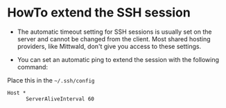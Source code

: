 # HowTo extend the SSH session

* The automatic timeout setting for SSH sessions is usually set on the server and cannot be changed from the client. Most shared hosting providers, like Mittwald, don't give you access to these settings.

* You can set an automatic ping to extend the session with the following command:

Place this in the `~/.ssh/config` 

```
Host *
      ServerAliveInterval 60
```
